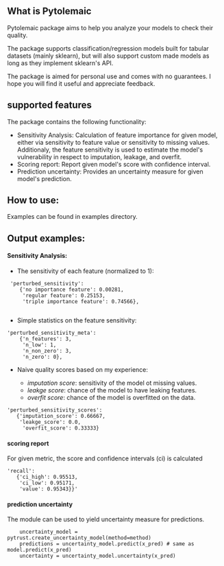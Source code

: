 ## What is Pytolemaic 
Pytolemaic package aims to help you analyze your models to check their quality. 

The package supports classification/regression models built for tabular datasets (mainly sklearn),
 but will also support custom made models as long as they implement sklearn's API. 

The package is aimed for personal use and comes with no guarantees. 
I hope you will find it useful and appreciate feedback.

## supported features
The package contains the following functionality:

- Sensitivity Analysis: Calculation of feature importance for given model, either via sensitivity to feature value or sensitivity to missing values. Additionaly, the feature sensitivity is used to estimate the model's vulnerability in respect to imputation, leakage, and overfit.
- Scoring report: Report given model's score with confidence interval.
- Prediction uncertainty: Provides an uncertainty measure for given model's prediction.


## How to use: 
Examples can be found in examples directory.

## Output examples:

#### Sensitivity Analysis:

 - The sensitivity of each feature (normalized to 1):
 
```
 'perturbed_sensitivity': 
    {'no importance feature': 0.00281,
     'regular feature': 0.25153,
     'triple importance feature': 0.74566},
  
```
                                                        
 - Simple statistics on the feature sensitivity:
 ```
 'perturbed_sensitivity_meta': 
     {'n_features': 3,
      'n_low': 1,
      'n_non_zero': 3,
      'n_zero': 0},
 ```
 
 - Naive quality scores based on my experience:

   - *imputation score*: sensitivity of the model ot missing values.
   - *leakge score*: chance of the model to have leaking features.
   - *overfit score*: chance of the model is overfitted on the data.
 
 ```
 'perturbed_sensitivity_scores': 
    {'imputation_score': 0.66667,
     'leakge_score': 0.0,
      'overfit_score': 0.33333}
 ```


#### scoring report

For given metric, the score and confidence intervals (ci) is calculated
 ```
 'recall': 
    {'ci_high': 0.95513, 
     'ci_low': 0.95171, 
     'value': 0.95343}}'
 ```
 
#### prediction uncertainty

The module can be used to yield uncertainty measure for predictions. 
```
    uncertainty_model = pytrust.create_uncertainty_model(method=method)
    predictions = uncertainty_model.predict(x_pred) # same as model.predict(x_pred)
    uncertainty = uncertainty_model.uncertainty(x_pred)
```